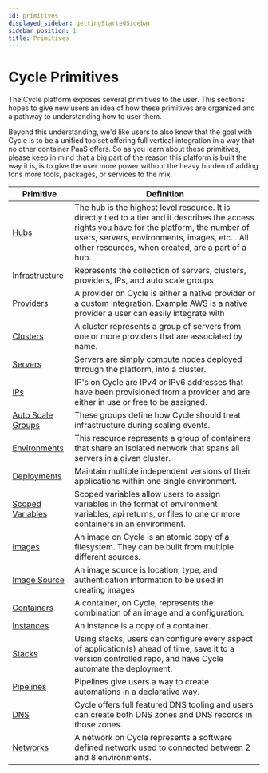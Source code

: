 ```yaml
---
id: primitives
displayed_sidebar: gettingStartedSidebar
sidebar_position: 1
title: Primitives
---
```


# Cycle Primitives


The Cycle platform exposes several primitives to the user.  This sections hopes to give new users an idea of how these primitives are organized and a pathway to understanding how to user them. 

Beyond this understanding, we'd like users to also know that the goal with Cycle is to be a unified toolset offering full vertical integration in a way that no other container PaaS offers.  So as you learn about these primitives, please keep in mind that a big part of the reason this platform is built the way it is, is to give the user more power without the heavy burden of adding tons more tools, packages, or services to the mix. 

|Primitive| Definition| 
|---------|---------------|
|[Hubs](/reference/hubs) | The hub is the highest level resource. It is directly tied to a tier and it describes the access rights you have for the platform, the number of users, servers, environments, images, etc... All other resources, when created, are a part of a hub.| 
| [Infrastructure](/reference/infrastructure) | Represents the collection of servers, clusters, providers, IPs, and auto scale groups|
| [Providers](/reference/hubs/integrations/providers) | A provider on Cycle is either a native provider or a custom integration. Example AWS is a native provider a user can easily integrate with | 
| [Clusters](/reference/infrastructure/clusters)| A cluster represents a group of servers from one or more providers that are associated by name. | 
| [Servers](/reference/infrastructure/servers) | Servers are simply compute nodes deployed through the platform, into a cluster. | 
| [IPs](/reference/infrastructure/#ips) | IP's on Cycle are IPv4 or IPv6 addresses that have been provisioned from a provider and are either in use or free to be assigned. | 
| [Auto Scale Groups](/reference/infrastructure/scale) | These groups define how Cycle should treat infrastructure during scaling events. | 
| [Environments](/reference/environments) | This resource represents a group of containers that share an isolated network that spans all servers in a given cluster. |
| [Deployments](/reference/environments/deployments) |Maintain multiple independent versions of their applications within one single environment.|
| [Scoped Variables](/reference/environments/scoped-variables) | Scoped variables allow users to assign variables in the format of environment variables, api returns, or files to one or more containers in an environment. | 
| [Images](/reference/images) | An image on Cycle is an atomic copy of a filesystem. They can be built from multiple different sources.|
| [Image Source](/reference/images/sources)| An image source is location, type, and authentication information to be used in creating images | 
| [Containers](/reference/containers) | A container, on Cycle, represents the combination of an image and a configuration.|
| [Instances](/reference/containers/instances) | An instance is a copy of a container. | 
| [Stacks](/reference/stacks) | Using stacks, users can configure every aspect of application(s) ahead of time, save it to a version controlled repo, and have Cycle automate the deployment. | 
| [Pipelines](/reference/pipelines) | Pipelines give users a way to create automations in a declarative way. | 
| [DNS](/reference/dns) | Cycle offers full featured DNS tooling and users can create both DNS zones and DNS records in those zones. | 
| [Networks](/reference/networks) | A network on Cycle represents a software defined network used to connected between 2 and 8 environments. | 

